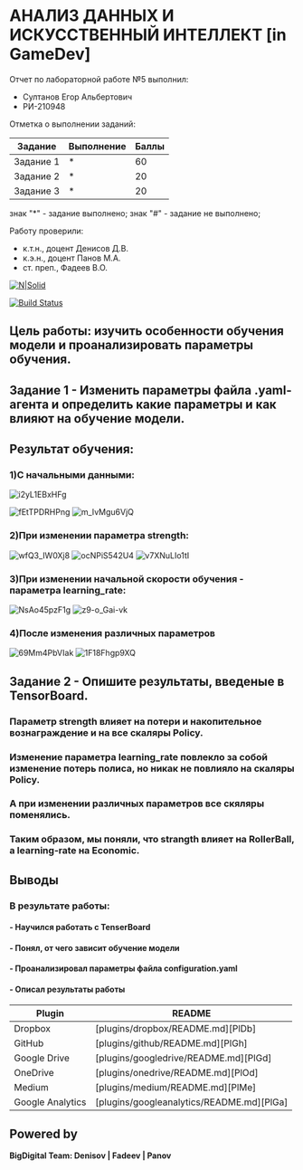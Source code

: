 # АНАЛИЗ ДАННЫХ И ИСКУССТВЕННЫЙ ИНТЕЛЛЕКТ [in GameDev]
Отчет по лабораторной работе №5 выполнил:
- Султанов Егор Альбертович
- РИ-210948

Отметка о выполнении заданий:

| Задание | Выполнение | Баллы |
| ------ | ------ | ------ |
| Задание 1 | * | 60 |
| Задание 2 | * | 20 |
| Задание 3 | * | 20 |

знак "*" - задание выполнено; знак "#" - задание не выполнено;

Работу проверили:
- к.т.н., доцент Денисов Д.В.
- к.э.н., доцент Панов М.А.
- ст. преп., Фадеев В.О.

[![N|Solid](https://cldup.com/dTxpPi9lDf.thumb.png)](https://nodesource.com/products/nsolid)

[![Build Status](https://travis-ci.org/joemccann/dillinger.svg?branch=master)](https://travis-ci.org/joemccann/dillinger)


## Цель работы: изучить особенности обучения модели и проанализировать параметры обучения.


## Задание 1 - Изменить параметры файла .yaml-агента и определить какие параметры и как влияют на обучение модели.
## Результат обучения:
### 1)С начальными данными:
![i2yL1EBxHFg](https://user-images.githubusercontent.com/91984484/204602894-8894c9ee-69a9-4c8f-95d8-f3d45141922b.jpg)

![fEtTPDRHPng](https://user-images.githubusercontent.com/91984484/204485460-65461c60-22f9-4da3-bf3d-5ed27fde776c.jpg)
![m_IvMgu6VjQ](https://user-images.githubusercontent.com/91984484/204485526-9f42f6f2-9464-4a06-8580-00e1efe22f0c.jpg)
### 2)При изменении параметра strength:
![wfQ3_IW0Xj8](https://user-images.githubusercontent.com/91984484/204602099-aa5bc3e1-5b45-4f82-acb4-6b6f9461d105.jpg)
![ocNPiS542U4](https://user-images.githubusercontent.com/91984484/204485797-145d14fc-eeac-406d-b391-58fcf49b3e81.jpg)
![v7XNuLIo1tI](https://user-images.githubusercontent.com/91984484/204485855-ce69e974-51c4-4ddc-8785-a99b04be20a4.jpg)
### 3)При изменении начальной скорости обучения - параметра learning_rate:
![NsAo45pzF1g](https://user-images.githubusercontent.com/91984484/204486045-939b4de9-2318-4017-9bfa-068cafea0999.jpg)
![z9-o_Gai-vk](https://user-images.githubusercontent.com/91984484/204486116-c00521d4-0e99-44e7-bbd8-c5096d478f06.jpg)
### 4)После изменения различных параметров
![69Mm4PbVIak](https://user-images.githubusercontent.com/91984484/204486269-747b7f33-e4c7-4e7d-b7bb-3100f7070265.jpg)
![1F18Fhgp9XQ](https://user-images.githubusercontent.com/91984484/204486302-751e41e1-0437-4c69-8614-5d320b36d2c4.jpg)
## Задание 2 - Опишите результаты, введеные в TensorBoard.
 
### Параметр strength влияет на потери и накопительное вознаграждение и на все скаляры Policy.
### Изменение параметра learning_rate повлекло за собой изменение потерь полиса, но никак не повлияло на скаляры Policy.
### А при изменении различных параметров все скяляры поменялись.
### Таким образом, мы поняли, что strangth влияет на RollerBall, а learning-rate на Economic.


## Выводы
### В результате работы:
#### - Научился работать с TenserBoard
#### - Понял, от чего зависит обучение модели
#### - Проанализировал параметры файла configuration.yaml
#### - Описал результаты работы


| Plugin | README |
| ------ | ------ |
| Dropbox | [plugins/dropbox/README.md][PlDb] |
| GitHub | [plugins/github/README.md][PlGh] |
| Google Drive | [plugins/googledrive/README.md][PlGd] |
| OneDrive | [plugins/onedrive/README.md][PlOd] |
| Medium | [plugins/medium/README.md][PlMe] |
| Google Analytics | [plugins/googleanalytics/README.md][PlGa] |

## Powered by

**BigDigital Team: Denisov | Fadeev | Panov**
